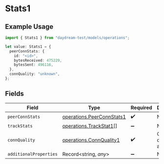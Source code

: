 # Stats1

## Example Usage

```typescript
import { Stats1 } from "daydream-test/models/operations";

let value: Stats1 = {
  peerConnStats: {
    id: "<id>",
    bytesReceived: 475229,
    bytesSent: 496116,
  },
  connQuality: "unknown",
};
```

## Fields

| Field                                                                  | Type                                                                   | Required                                                               | Description                                                            |
| ---------------------------------------------------------------------- | ---------------------------------------------------------------------- | ---------------------------------------------------------------------- | ---------------------------------------------------------------------- |
| `peerConnStats`                                                        | [operations.PeerConnStats1](../../models/operations/peerconnstats1.md) | :heavy_check_mark:                                                     | N/A                                                                    |
| `trackStats`                                                           | [operations.TrackStat1](../../models/operations/trackstat1.md)[]       | :heavy_minus_sign:                                                     | N/A                                                                    |
| `connQuality`                                                          | [operations.ConnQuality1](../../models/operations/connquality1.md)     | :heavy_check_mark:                                                     | Connection quality assessment                                          |
| `additionalProperties`                                                 | Record<string, *any*>                                                  | :heavy_minus_sign:                                                     | N/A                                                                    |